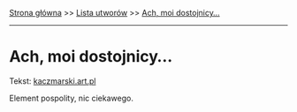 [Strona główna](../index.md) >> [Lista utworów](../list.md) >> [Ach, moi dostojnicy…](6.md)

---

# Ach, moi dostojnicy…

Tekst: [kaczmarski.art.pl](https://www.kaczmarski.art.pl/tworczosc/wiersze/ach-moi-dostojnicy/)

Element pospolity, nic ciekawego.